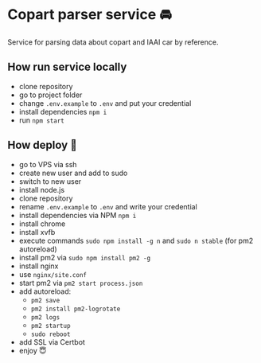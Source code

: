 # Copart parser service 🚘
Service for parsing data about copart and IAAI car by reference.

## How run service locally
* clone repository
* go to project folder
* change `.env.example` to `.env` and put your credential
* install dependencies `npm i`
* run `npm start`

## How deploy 🏁
* go to VPS via ssh
* create new user and add to sudo
* switch to new user
* install node.js
* clone repository
* rename `.env.example` to `.env` and write your credential
* install dependencies via NPM `npm i`
* install chrome
* install xvfb
* execute commands `sudo npm install -g n` and `sudo n stable` (for pm2 autoreload)
* install pm2 via `sudo npm install pm2 -g`
* install nginx
* use `nginx/site.conf`
* start pm2 via `pm2 start process.json`
* add autoreload:
    * `pm2 save`
    * `pm2 install pm2-logrotate`
    * `pm2 logs`
    * `pm2 startup`
    * `sudo reboot`
* add SSL via Certbot
* enjoy 😇
